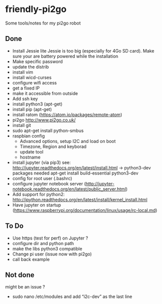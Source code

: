 # friendly-pi2go
Some tools/notes for my pi2go robot

## Done ##
- Install Jessie lite
Jessie is too big (especially for 4Go SD card). Make sure your are battery powered while the installation
- Make specific password
- update the distrib
- install vim
- install wicd-curses
- configure wifi access
- get a fixed IP
- make it accessible from outside
- Add ssh key
- install python3 (apt-get)
- install pip (apt-get)
- install ratom (https://atom.io/packages/remote-atom)
- pi2go http://www.pi2go.co.uk/
- install git
- sudo apt-get install python-smbus
- raspbian config
   - Advanced options, setup I2C and load on boot
   - Timezone, Region and keyborad
   - update tool
   - hostname
- install jupyter (via pip3) see: http://jupyter.readthedocs.org/en/latest/install.html -> python3-dev packages needed apt-get install build-essential python3-dev
- config for root user (.bashrc)
- configure jupyter notebook server (http://jupyter-notebook.readthedocs.org/en/latest/public_server.html)
- Add support for python2: http://ipython.readthedocs.org/en/latest/install/kernel_install.html
- Have jupyter on startup (https://www.raspberrypi.org/documentation/linux/usage/rc-local.md)

## To Do ##
- Use https (test for perf) on Jupyter ?
- configure dir and python path
- make the libs python3 compatible
- Change pi user (issue now with pi2go)
- call back example

## Not done ##
might be an issue ?
- sudo nano /etc/modules and add “i2c-dev” as the last line
